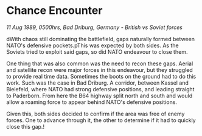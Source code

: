 # Chance Encounter

*11 Aug 1989, 0500hrs, Bad Driburg, Germany - British vs Soviet forces*



dWith chaos still dominating the battlefield, gaps naturally formed between NATO's defensive pockets.pThis was expected by both sides. As the Soviets tried to exploit said gaps, so did NATO endeavour to close them. 

One thing that was also common was the need to recon these gaps. Aerial and satellite recon were major forces in this endeavour, but they struggled to provide real time data. Sometimes the boots on the ground had to do this work. Such was the case in Bad Driburg. A corridor, between Kassel and Bielefeld, where NATO had strong defensive positions, and leading straight to Paderborn. From here the B64 highway split north and south and would allow a roaming force to appear behind NATO's defensive positions. 

Given this, both sides decided to confirm if the area was free of enemy forces. One to advance through it, the other to determine if it had to quickly close this gap.!
